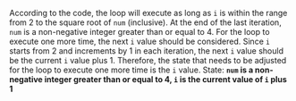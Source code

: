 According to the code, the loop will execute as long as `i` is within the range from 2 to the square root of `num` (inclusive). At the end of the last iteration, `num` is a non-negative integer greater than or equal to 4. For the loop to execute one more time, the next `i` value should be considered. Since `i` starts from 2 and increments by 1 in each iteration, the next `i` value should be the current `i` value plus 1. Therefore, the state that needs to be adjusted for the loop to execute one more time is the `i` value.
State: **`num` is a non-negative integer greater than or equal to 4, `i` is the current value of `i` plus 1**